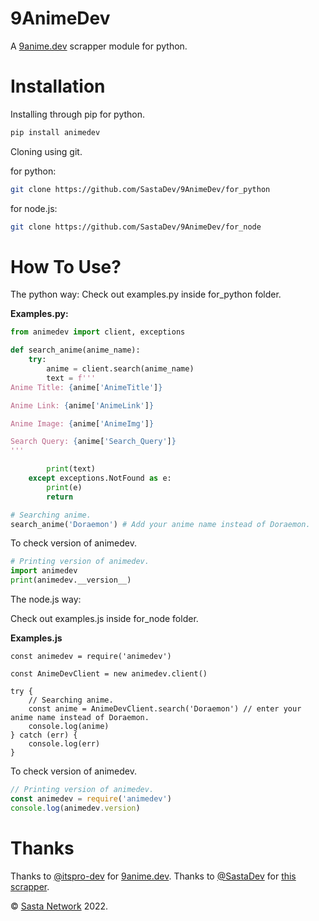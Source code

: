 # 9AnimeDev
A <a href='https://9anime.dev'>9anime.dev</a> scrapper module for python.

# Installation

Installing through pip for python.

```bash
pip install animedev
```

Cloning using git.

for python:
```sh
git clone https://github.com/SastaDev/9AnimeDev/for_python
```

for node.js:
```sh
git clone https://github.com/SastaDev/9AnimeDev/for_node
```

# How To Use?

The python way:
Check out examples.py inside for_python folder.

<b>Examples.py:</b>
```py
from animedev import client, exceptions

def search_anime(anime_name):
    try:
        anime = client.search(anime_name)
        text = f'''
Anime Title: {anime['AnimeTitle']}

Anime Link: {anime['AnimeLink']}

Anime Image: {anime['AnimeImg']}

Search Query: {anime['Search_Query']}
'''

        print(text)
    except exceptions.NotFound as e:
        print(e)
        return

# Searching anime.
search_anime('Doraemon') # Add your anime name instead of Doraemon.
```

To check version of animedev.

```py
# Printing version of animedev.
import animedev
print(animedev.__version__)
```

The node.js way:

Check out examples.js inside for_node folder.

<b>Examples.js</b>
```node
const animedev = require('animedev')

const AnimeDevClient = new animedev.client()

try {
    // Searching anime.
    const anime = AnimeDevClient.search('Doraemon') // enter your anime name instead of Doraemon.
    console.log(anime)
} catch (err) {
    console.log(err)
}
```
To check version of animedev.

```js
// Printing version of animedev.
const animedev = require('animedev')
console.log(animedev.version)
```

# Thanks
Thanks to <a href='https://github.com/itspro-dev'>@itspro-dev</a> for <a href='https://9anime.dev'>9anime.dev</a>.
Thanks to <a href='https://github.com/SastaDev'>@SastaDev</a> for <a href='https://github.com/SastaDev/9AnimeDev'>this scrapper</a>.

© <a href='https://telegram.dog/SastaNetwork'>Sasta Network</a> 2022.
